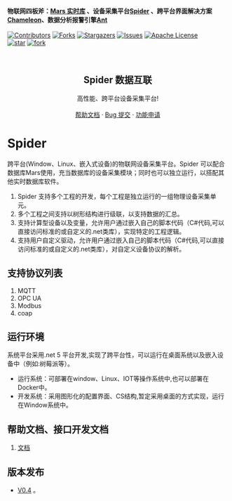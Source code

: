  **物联网四板斧：[Mars 实时库](https://github.com/cdy816/mars) 、设备采集平台[Spider](https://github.com/cdy816/Spider) 、跨平台界面解决方案[Chameleon](https://github.com/cdy816/Chameleon)、数据分析报警引擎[Ant](https://github.com/cdy816/Ant)**
 <br />
 <br />
[![Contributors][contributors-shield]][contributors-url]
[![Forks][forks-shield]][forks-url]
[![Stargazers][stars-shield]][stars-url]
[![Issues][issues-shield]][issues-url]
[![Apache License][license-shield]][license-url]
<br />
[![star](https://gitee.com/chongdaoyang/Spider/badge/star.svg?theme=white)](https://gitee.com/chongdaoyang/Spider/stargazers)
[![fork](https://gitee.com/chongdaoyang/Spider/badge/fork.svg?theme=white)](https://gitee.com/chongdaoyang/Spider/members)

<!-- PROJECT LOGO -->
<br />
<p align="center">

  <h2 align="center">Spider 数据互联</h2>
 
  <p align="center">
    高性能、跨平台设备采集平台!        
    <br />
    <br />
    <a href="https://github.com/cdy816/Spider/tree/master/Doc">帮助文档</a>
    ·
    <a href="https://github.com/cdy816/Spider/issues">Bug 提交</a>
    ·
    <a href="https://github.com/cdy816/Spider/issues">功能申请</a>
  </p>
</p>

# Spider
跨平台(Window、Linux、嵌入式设备)的物联网设备采集平台。Spider 可以配合数据库Mars使用，充当数据库的设备采集模块；同时也可以独立运行，以搭配其他实时数据库软件。

1. Spider 支持多个工程的开发，每个工程是独立运行的一组物理设备采集单元。
2. 多个工程之间支持以树形结构进行级联，以支持数据的汇总。
3. 支持计算型设备以及变量，允许用户通过嵌入自己的脚本代码（C#代码,可以直接访问标准的或自定义的.net类库），实现特定的工程逻辑。
4. 支持用户自定义驱动，允许用户通过嵌入自己的脚本代码（C#代码,可以直接访问标准的或自定义的.net类库），对自定义设备协议的解析。

## 支持协议列表
1. MQTT
2. OPC UA
3. Modbus
4. coap

## 运行环境
系统平台采用.net 5 平台开发,实现了跨平台性，可以运行在桌面系统以及嵌入设备中（例如:树莓派等）。
* 运行系统：可部署在window、Linux、IOT等操作系统中,也可以部署在Docker中。 
* 开发系统：采用图形化的配置界面、CS结构,暂定采用桌面的方式实现，运行在Window系统中。

## 帮助文档、接口开发文档
1. [文档](https://github.com/cdy816/Spider/blob/master/Doc)

## 版本发布
* [V0.4](https://github.com/cdy816/Spider/releases/tag/V0.4) 。


<!-- MARKDOWN LINKS & IMAGES -->
<!-- https://www.markdownguide.org/basic-syntax/#reference-style-links -->
[contributors-shield]: https://img.shields.io/github/contributors/cdy816/spider.svg?style=for-the-badge
[contributors-url]: https://github.com/cdy816/mars/graphs/contributors
[forks-shield]: https://img.shields.io/github/forks/cdy816/spider.svg?style=for-the-badge
[forks-url]:https://github.com/cdy816/mars/network/members
[stars-shield]: https://img.shields.io/github/stars/cdy816/spider.svg?style=for-the-badge
[stars-url]:https://github.com/cdy816/mars/stargazers
[issues-shield]: https://img.shields.io/github/issues/cdy816/spider.svg?style=for-the-badge
[issues-url]:https://github.com/cdy816/mars/issues
[license-shield]: https://img.shields.io/github/license/cdy816/spider.svg?style=for-the-badge
[license-url]: https://github.com/cdy816/spider/blob/master/LICENSE
